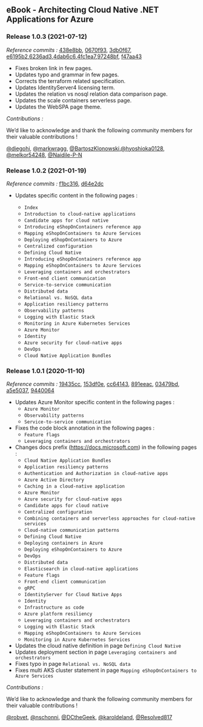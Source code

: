 ## eBook -  Architecting Cloud Native .NET Applications for Azure

### Release 1.0.3 (2021-07-12)

*Reference commits :* [438e8bb](https://github.com/sughosneo/docs/commit/bd5ee250c6b69784704a590b961df2cc1673579b#diff-2a76c316b649c429f01b3ea942249a95c553292bf82b001aa540d5f5a413d744), [0670f93](https://github.com/sughosneo/docs/commit/0670f93040fd486e835031a687f0c52c32195843#diff-2a76c316b649c429f01b3ea942249a95c553292bf82b001aa540d5f5a413d744), [3db0f67](https://github.com/sughosneo/docs/commit/3db0f679968a91989aef367dba79eeec6ac11b6c#diff-2a76c316b649c429f01b3ea942249a95c553292bf82b001aa540d5f5a413d744), [e6195b2](https://github.com/sughosneo/docs/commit/e6195b2a979fd25254542afca77257563aae7d86#diff-2a76c316b649c429f01b3ea942249a95c553292bf82b001aa540d5f5a413d744),[6236ad3](https://github.com/sughosneo/docs/commit/6236ad3aacec028fd3f2bd27df064e9eb6acc9a1#diff-2a76c316b649c429f01b3ea942249a95c553292bf82b001aa540d5f5a413d744),[4dab6c6](https://github.com/sughosneo/docs/commit/4dab6c62edd8c6b381174cf671bf25f4d2891b82#diff-2a76c316b649c429f01b3ea942249a95c553292bf82b001aa540d5f5a413d744),[4fc1ea7](https://github.com/sughosneo/docs/commit/4fc1ea72e228e28bd1984119e81f82e87ed24681#diff-2a76c316b649c429f01b3ea942249a95c553292bf82b001aa540d5f5a413d744),[97248bf](https://github.com/sughosneo/docs/commit/97248bf3405b5dd45fd09c4f3ad59fbe27fad2a0#diff-2a76c316b649c429f01b3ea942249a95c553292bf82b001aa540d5f5a413d744), [f47aa43](https://github.com/sughosneo/docs/commit/f47aa43c0990cd75d7d2eacd21dc168954787152#diff-2a76c316b649c429f01b3ea942249a95c553292bf82b001aa540d5f5a413d744)

- Fixes broken link in few pages.
- Updates typo and grammar in few pages.
- Corrects the terraform related specification.
- Updates IdentityServer4 licensing term.
- Updates the relation vs nosql relation data comparison page.
- Updates the scale containers serverless page.
- Updates the WebSPA page theme.

*Contributions :*

We’d like to acknowledge and thank the following community members for their valuable contributions !

[@diegohi](https://github.com/diegohi), [@markwragg](https://github.com/markwragg), [@BartoszKlonowski](https://github.com/BartoszKlonowski),[@hyoshioka0128](https://github.com/hyoshioka0128), [@melkor54248](https://github.com/melkor54248), [@Naidile-P-N](https://github.com/Naidile-P-N)

### Release 1.0.2 (2021-01-19)

*Reference commits :* [f1bc316](https://github.com/dotnet/docs/pull/22407/commits/f1bc31657acb702fc5e7e8f6c1f743751736a8dc), [d64e2dc](https://github.com/dotnet/docs/pull/22407/commits/d64e2dc90747657325304bd0584d2a72ec6983dc)

- Updates specific content in the following pages :

    - `Index`
    - `Introduction to cloud-native applications`
    - `Candidate apps for cloud native`
    - `Introducing eShopOnContainers reference app`
    - `Mapping eShopOnContainers to Azure Services`
    - `Deploying eShopOnContainers to Azure`
    - `Centralized configuration`
    - `Defining Cloud Native`
    - `Introducing eShopOnContainers reference app`
    - `Mapping eShopOnContainers to Azure Services`
    - `Leveraging containers and orchestrators`
    - `Front-end client communication`
    - `Service-to-service communication`
    - `Distributed data`
    - `Relational vs. NoSQL data`
    - `Application resiliency patterns`
    - `Observability patterns`
    - `Logging with Elastic Stack`
    - `Monitoring in Azure Kubernetes Services`
    - `Azure Monitor`
    - `Identity`
    - `Azure security for cloud-native apps`
    - `DevOps`
    - `Cloud Native Application Bundles`


### Release 1.0.1 (2020-11-10)

*Reference commits :* [19435cc](https://github.com/dotnet/docs/commit/19435cc115c316573a036f2c78d8032064ac9321), [153df0e](https://github.com/dotnet/docs/commit/153df0eaf4f6acd340e77818c6b617d9e554f004), [cc64143](https://github.com/dotnet/docs/commit/cc64143cb9e691d7668621429a96a167cf022214), [891eeac](https://github.com/dotnet/docs/commit/891eeac17df20ab1ddf7a6cfaa753bb180c90b88), [03479bd](https://github.com/dotnet/docs/commit/03479bdfb3f4c70854d025d7811213f93b4439fc), [a5e5037](https://github.com/dotnet/docs/commit/a5e5037d9ca566cdd9024b313874da53993cbd9e), [9440064](https://github.com/dotnet/docs/commit/94400642eb02ec5a7c76815898e5d6c853277005)

- Updates Azure Monitor specific content in the following pages :
    - `Azure Monitor`
    - `Observability patterns`
    - `Service-to-service communication`
- Fixes the code block annotation in the following pages :
    - `Feature flags`
    - `Leveraging containers and orchestrators`
- Changes docs prefix (https://docs.microsoft.com) in the following pages :    
    - `Cloud Native Application Bundles`
    - `Application resiliency patterns`
    - `Authentication and Authorization in cloud-native apps`
    - `Azure Active Directory`
    - `Caching in a cloud-native application`
    - `Azure Monitor`
    - `Azure security for cloud-native apps`
    - `Candidate apps for cloud native`
    - `Centralized configuration`
    - `Combining containers and serverless approaches for cloud-native services`
    - `Cloud-native communication patterns`
    - `Defining Cloud Native`
    - `Deploying containers in Azure`
    - `Deploying eShopOnContainers to Azure`
    - `DevOps`
    - `Distributed data`
    - `Elasticsearch in cloud-native applications`
    - `Feature flags`
    - `Front-end client communication`
    - `gRPC`
    - `IdentityServer for Cloud Native Apps`
    - `Identity`
    - `Infrastructure as code`
    - `Azure platform resiliency`
    - `Leveraging containers and orchestrators`
    - `Logging with Elastic Stack`
    - `Mapping eShopOnContainers to Azure Services`
    - `Monitoring in Azure Kubernetes Services`
- Updates the cloud native definition in page `Defining Cloud Native`
- Updates deployment section in page `Leveraging containers and orchestrators`
- Fixes typo in page `Relational vs. NoSQL data`
- Fixes multi AKS cluster statement in page `Mapping eShopOnContainers to Azure Services`

*Contributions :*

We’d like to acknowledge and thank the following community members for their valuable contributions !

[@robvet](https://github.com/robvet), [@nschonni](https://github.com/nschonni), [@DCtheGeek](https://github.com/DCtheGeek), [@karoldeland](https://github.com/karoldeland), [@Resolved817](https://github.com/Resolved817)